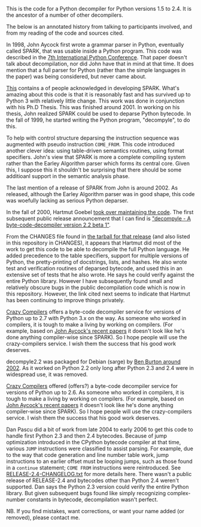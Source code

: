 This is the code for a Python decompiler for Python versions 1.5 to 2.4. It is the ancestor of a number of other decompilers.

The below is an annotated history from talking to participants involved, and from my reading of the code and sources cited.

In 1998, John Aycock first wrote a grammar parser in Python, eventually called SPARK, that was usable inside a Python program. This
code was described in the [7th International Python Conference](http://legacy.python.org/workshops/1998-11/proceedings/papers/aycock-little/aycock-little.html). That
paper doesn't talk about decompilation, nor did John have that in mind at that time. It does mention that a full parser for Python (rather than the simple languages in the paper) was being considered, but never came about.

[This](http://pages.cpsc.ucalgary.ca/~aycock/spark/content.html#contributors) contains a of people acknowledged in developing SPARK. What's amazing about this code is that it is reasonably fast and has survived up to Python 3 with relatively little change. This work was done in conjunction with his Ph.D Thesis. This was finished around 2001. In working on his thesis, John realized SPARK could be used to deparse Python bytecode. In the fall of 1999, he started writing the Python program, "decompyle", to do this.

To help with control structure deparsing the instruction sequence was augmented with pseudo instruction `COME_FROM`. This code introduced another clever idea: using table-driven semantics routines, using
format specifiers. John's view that SPARK is more a complete compiling system rather than the Earley Algorithm parser which forms its central core. Given this, I suppose this it shouldn't be surprising that there should be some additioanl support in the semantic analysis phase.

The last mention of a release of SPARK from John is around 2002. As released, although the Earley Algorithm parser was in good shape, this code was woefully lacking as serious Python deparser.

In the fall of 2000, Hartmut Goebel [took over maintaining the code](https://groups.google.com/forum/#!searchin/comp.lang.python/hartmut$20goebel/comp.lang.python/35s3mp4-nuY/UZALti6ujnQJ). The
first subsequent public release announcement that I can find is ["decompyle - A byte-code-decompiler version 2.2 beta 1"](https://mail.python.org/pipermail/python-announce-list/2002-February/001272.html).

From the CHANGES file found in [the tarball for that release](http://old-releases.ubuntu.com/ubuntu/pool/universe/d/decompyle2.2/decompyle2.2_2.2beta1.orig.tar.gz) (and also listed in this repository in CHANGES),
it appears that Hartmut did most of the work to get this code to be able to decompile the full Python language. He added precedence to the table specifiers, support for multiple versions of Python, the pretty-printing of docstrings, lists, and hashes. He also wrote test and verification routines of deparsed bytecode, and used this in an extensive set of tests that he also wrote. He says he could verify against the
entire Python library. However I have subsequently found small and relatively obscure bugs in the public decompilation code which is now in this repository. However, the link cited next seems to indicate that Hartmut has been continuing to improve things privately.

[Crazy Compilers](http://www.crazy-compilers.com/decompyle/) offers a byte-code decompiler service for versions of Python up to 2.7 with Python 3.x on the way. As someone who worked in compilers, it is tough to make a living by working on compilers. (For example, based on [John Aycock's recent papers](http://pages.cpsc.ucalgary.ca/~aycock/) it doesn't look like he's done anything compiler-wise since SPARK). So I hope people will use the crazy-compilers service. I wish them the success that his good work deserves.


decompyle2.2 was packaged for Debian (sarge) by [Ben Burton around 2002](https://packages.qa.debian.org/d/decompyle.html). As it worked on Python 2.2 only long after Python 2.3 and 2.4 were in widespread use, it was removed.

[Crazy Compilers](http://www.crazy-compilers.com/decompyle/) offered (offers?) a byte-code decompiler service for versions of Python up to 2.6. As someone who worked in compilers, it is tough to make a living by
working on compilers. (For example, based on [John Aycock's recent papers](http://pages.cpsc.ucalgary.ca/~aycock/) it doesn't look like he's done anything compiler-wise since SPARK). So I hope people will use the crazy-compilers service. I wish them the success that his good work deserves.

Dan Pascu did a bit of work from late 2004 to early 2006 to get this code to handle first Python 2.3 and then 2.4 bytecodes. Because of jump optimization introduced in the CPython bytecode compiler at that
time, various `JUMP` instructions were classified to assist parsing. For example, due to the way that code generation and line number table work, jump instructions to an earlier offset must be looping jumps,
such as those found in a `continue` statement; `COME FROM` instructions were reintroduced.  See [RELEASE-2.4-CHANGELOG.txt](https://github.com/rocky/python-uncompyle6/blob/master/DECOMPYLE-2.4-CHANGELOG.txt)
for more details here. There wasn't a public release of RELEASE-2.4 and bytecodes other than Python 2.4 weren't supported. Dan says the Python 2.3 version could verify the entire Python library. But given subsequent bugs found like simply recognizing complex-number constants in bytecode, decompilation wasn't perfect.

NB. If you find mistakes, want corrections, or want your name added (or removed), please contact me.
